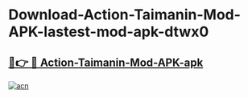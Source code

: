 # Download-Action-Taimanin-Mod-APK-lastest-mod-apk-dtwx0

<h2><a href="https://apkcomod.com?title=Action-Taimanin-Mod-APK">🔗👉 🔴 Action-Taimanin-Mod-APK-apk </a></h2>

[![acn](https://github.com/user-attachments/assets/0f9c940e-d8b0-45ae-aac7-cd30a18b3e1c)](https://apkcomod.com?title=Action-Taimanin-Mod-APK)
